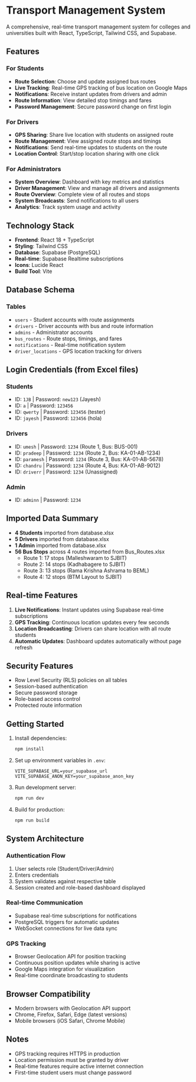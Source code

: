 # Transport Management System

A comprehensive, real-time transport management system for colleges and universities built with React, TypeScript, Tailwind CSS, and Supabase.

## Features

### For Students
- **Route Selection**: Choose and update assigned bus routes
- **Live Tracking**: Real-time GPS tracking of bus location on Google Maps
- **Notifications**: Receive instant updates from drivers and admin
- **Route Information**: View detailed stop timings and fares
- **Password Management**: Secure password change on first login

### For Drivers
- **GPS Sharing**: Share live location with students on assigned route
- **Route Management**: View assigned route stops and timings
- **Notifications**: Send real-time updates to students on the route
- **Location Control**: Start/stop location sharing with one click

### For Administrators
- **System Overview**: Dashboard with key metrics and statistics
- **Driver Management**: View and manage all drivers and assignments
- **Route Overview**: Complete view of all routes and stops
- **System Broadcasts**: Send notifications to all users
- **Analytics**: Track system usage and activity

## Technology Stack

- **Frontend**: React 18 + TypeScript
- **Styling**: Tailwind CSS
- **Database**: Supabase (PostgreSQL)
- **Real-time**: Supabase Realtime subscriptions
- **Icons**: Lucide React
- **Build Tool**: Vite

## Database Schema

### Tables
- `users` - Student accounts with route assignments
- `drivers` - Driver accounts with bus and route information
- `admins` - Administrator accounts
- `bus_routes` - Route stops, timings, and fares
- `notifications` - Real-time notification system
- `driver_locations` - GPS location tracking for drivers

## Login Credentials (from Excel files)

### Students
- ID: `1JB` | Password: `new123` (Jayesh)
- ID: `a` | Password: `123456`
- ID: `qwerty` | Password: `123456` (tester)
- ID: `jayesh` | Password: `123456` (hola)

### Drivers
- ID: `umesh` | Password: `1234` (Route 1, Bus: BUS-001)
- ID: `pradeep` | Password: `1234` (Route 2, Bus: KA-01-AB-1234)
- ID: `paramesh` | Password: `1234` (Route 3, Bus: KA-01-AB-5678)
- ID: `chandru` | Password: `1234` (Route 4, Bus: KA-01-AB-9012)
- ID: `driverr` | Password: `1234` (Unassigned)

### Admin
- ID: `adminn` | Password: `1234`

## Imported Data Summary

- **4 Students** imported from database.xlsx
- **5 Drivers** imported from database.xlsx
- **1 Admin** imported from database.xlsx
- **56 Bus Stops** across 4 routes imported from Bus_Routes.xlsx
  - Route 1: 17 stops (Malleshwaram to SJBIT)
  - Route 2: 14 stops (Kadhabagere to SJBIT)
  - Route 3: 13 stops (Rama Krishna Ashrama to BEML)
  - Route 4: 12 stops (BTM Layout to SJBIT)

## Real-time Features

1. **Live Notifications**: Instant updates using Supabase real-time subscriptions
2. **GPS Tracking**: Continuous location updates every few seconds
3. **Location Broadcasting**: Drivers can share location with all route students
4. **Automatic Updates**: Dashboard updates automatically without page refresh

## Security Features

- Row Level Security (RLS) policies on all tables
- Session-based authentication
- Secure password storage
- Role-based access control
- Protected route information

## Getting Started

1. Install dependencies:
   ```bash
   npm install
   ```

2. Set up environment variables in `.env`:
   ```
   VITE_SUPABASE_URL=your_supabase_url
   VITE_SUPABASE_ANON_KEY=your_supabase_anon_key
   ```

3. Run development server:
   ```bash
   npm run dev
   ```

4. Build for production:
   ```bash
   npm run build
   ```

## System Architecture

### Authentication Flow
1. User selects role (Student/Driver/Admin)
2. Enters credentials
3. System validates against respective table
4. Session created and role-based dashboard displayed

### Real-time Communication
- Supabase real-time subscriptions for notifications
- PostgreSQL triggers for automatic updates
- WebSocket connections for live data sync

### GPS Tracking
- Browser Geolocation API for position tracking
- Continuous position updates while sharing is active
- Google Maps integration for visualization
- Real-time coordinate broadcasting to students

## Browser Compatibility

- Modern browsers with Geolocation API support
- Chrome, Firefox, Safari, Edge (latest versions)
- Mobile browsers (iOS Safari, Chrome Mobile)

## Notes

- GPS tracking requires HTTPS in production
- Location permission must be granted by driver
- Real-time features require active internet connection
- First-time student users must change password
